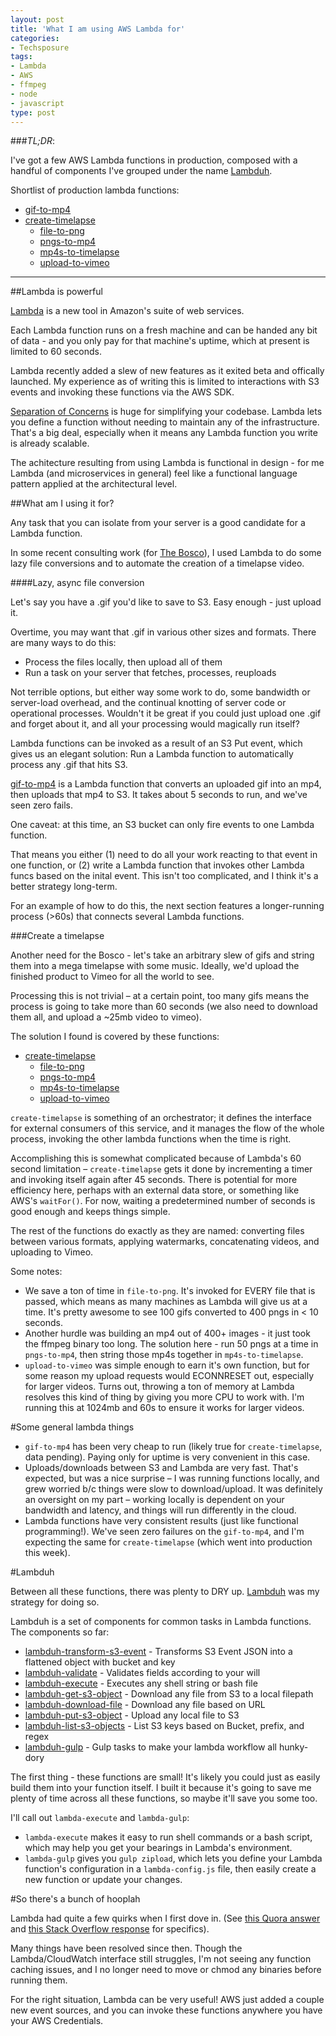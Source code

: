 ```yaml
---
layout: post
title: 'What I am using AWS Lambda for'
categories:
- Techsposure
tags:
- Lambda
- AWS
- ffmpeg
- node
- javascript
type: post
---
```


###*TL;DR*:

I've got a few AWS Lambda functions in production,
composed with a handful of components I've grouped under the name
[Lambduh](https://github.com/lambduh/lambduh).

Shortlist of production lambda functions:

- [gif-to-mp4](https://github.com/russmatney/lambda-gif-to-mp4)
- [create-timelapse](https://github.com/russmatney/lambda-create-timelapse)
  - [file-to-png](https://github.com/russmatney/lambda-file-to-png)
  - [pngs-to-mp4](https://github.com/russmatney/lambda-pngs-to-mp4)
  - [mp4s-to-timelapse](https://github.com/russmatney/lambda-mp4s-to-timelapse)
  - [upload-to-vimeo](https://github.com/russmatney/lambda-upload-to-vimeo)

---

##Lambda is powerful

[Lambda](http://aws.amazon.com/lambda/) is a new tool in Amazon's suite of web services.

Each Lambda function runs on a fresh machine and can be handed any bit of data -
and you only pay for that machine's uptime, which at present is limited to 60 seconds.

Lambda recently added a slew of new features as it exited beta and offically launched.
My experience as of writing this is limited to interactions with S3 events
and invoking these functions via the AWS SDK.

[Separation of Concerns](http://en.wikipedia.org/wiki/Separation_of_concerns)
is huge for simplifying your codebase.
Lambda lets you define a function
without needing to maintain any of the infrastructure.
That's a big deal,
especially when it means any Lambda function you write is already scalable.

The achitecture resulting from using Lambda is functional in design -
for me Lambda (and microservices in general) feel like a functional language pattern
applied at the architectural level.

##What am I using it for?

Any task that you can isolate from your server
is a good candidate for a Lambda function.

In some recent consulting work (for [The Bosco](http://thebos.co/)),
I used Lambda to do some lazy file conversions
and to automate the creation of a timelapse video.

####Lazy, async file conversion

Let's say you have a .gif you'd like to save to S3.
Easy enough - just upload it.

Overtime, you may want that .gif in various other sizes and formats.
There are many ways to do this:

- Process the files locally, then upload all of them
- Run a task on your server that fetches, processes, reuploads

Not terrible options, but either way some work to do,
some bandwidth or server-load overhead,
and the continual knotting of server code or operational processes.
Wouldn't it be great if you could just upload one .gif and forget about it,
and all your processing would magically run itself?

Lambda functions can be invoked as a result of an S3 Put event,
which gives us an elegant solution:
Run a Lambda function to automatically process any .gif that hits S3.

[gif-to-mp4](https://github.com/russmatney/lambda-gif-to-mp4) is a Lambda function
that converts an uploaded gif into an mp4,
then uploads that mp4 to S3.
It takes about 5 seconds to run,
and we've seen zero fails.

One caveat: at this time,
an S3 bucket can only fire events to one Lambda function.

That means you either (1) need to do all your work reacting to that event in one function,
or (2) write a Lambda function that invokes other Lambda funcs based on the inital event.
This isn't too complicated, and I think it's a better strategy long-term.

For an example of how to do this,
the next section features a longer-running process (>60s)
that connects several Lambda functions.

###Create a timelapse

Another need for the Bosco - let's take an arbitrary slew of gifs
and string them into a mega timelapse with some music.
Ideally, we'd upload the finished product to Vimeo for all the world to see.

Processing this is not trivial – at a certain point,
too many gifs means the process is going to take more than 60 seconds
(we also need to download them all, and upload a ~25mb video to vimeo).

The solution I found is covered by these functions:

- [create-timelapse](https://github.com/russmatney/lambda-create-timelapse)
  - [file-to-png](https://github.com/russmatney/lambda-file-to-png)
  - [pngs-to-mp4](https://github.com/russmatney/lambda-pngs-to-mp4)
  - [mp4s-to-timelapse](https://github.com/russmatney/lambda-mp4s-to-timelapse)
  - [upload-to-vimeo](https://github.com/russmatney/lambda-upload-to-vimeo)

`create-timelapse` is something of an orchestrator;
it defines the interface for external consumers of this service,
and it manages the flow of the whole process,
invoking the other lambda functions when the time is right.

Accomplishing this is somewhat complicated because of Lambda's 60 second limitation –
`create-timelapse` gets it done by incrementing a timer
and invoking itself again after 45 seconds.
There is potential for more efficiency here,
perhaps with an external data store, or something like AWS's `waitFor()`.
For now, waiting a predetermined number of seconds is good enough and keeps things simple.

The rest of the functions do exactly as they are named:
converting files between various formats, applying watermarks, concatenating videos,
and uploading to Vimeo.

Some notes:

- We save a ton of time in `file-to-png`.
It's invoked for EVERY file that is passed,
which means as many machines as Lambda will give us at a time.
It's pretty awesome to see 100 gifs converted to 400 pngs in < 10 seconds.
- Another hurdle was building an mp4 out of 400+ images -
it just took the ffmpeg binary too long.
The solution here - run 50 pngs at a time in `pngs-to-mp4`,
then string those mp4s together in `mp4s-to-timelapse`.
- `upload-to-vimeo` was simple enough to earn it's own function,
but for some reason my upload requests would ECONNRESET out,
especially for larger videos.
Turns out, throwing a ton of memory at Lambda resolves this kind of thing
by giving you more CPU to work with.
I'm running this at 1024mb and 60s to ensure it works for larger videos.

#Some general lambda things

- `gif-to-mp4` has been very cheap to run (likely true for `create-timelapse`, data pending).
Paying only for uptime is very convenient in this case.
- Uploads/downloads between S3 and Lambda are very fast.
That's expected, but was a nice surprise –
I was running functions locally, and grew worried b/c things were slow to download/upload.
It was definitely an oversight on my part – working locally is dependent on your bandwidth and latency,
and things will run differently in the cloud.
- Lambda functions have very consistent results (just like functional programming!).
We've seen zero failures on the `gif-to-mp4`, and I'm expecting the same for `create-timelapse`
(which went into production this week).

#Lambduh

Between all these functions, there was plenty to DRY up.
[Lambduh](https://github.com/lambduh/lambduh) was my strategy for doing so.

Lambduh is a set of components for common tasks in Lambda functions.
The components so far:

- [lambduh-transform-s3-event](https://github.com/lambduh/lambduh-transform-s3-event) - Transforms S3 Event JSON into a flattened object with bucket and key
- [lambduh-validate](https://github.com/lambduh/lambduh-validate) - Validates fields according to your will
- [lambduh-execute](https://github.com/lambduh/lambduh-execute) - Executes any shell string or bash file
- [lambduh-get-s3-object](https://github.com/lambduh/lambduh-get-s3-object) - Download any file from S3 to a local filepath
- [lambduh-download-file](https://github.com/lambduh/lambduh-download-file) - Download any file based on URL
- [lambduh-put-s3-object](https://github.com/lambduh/lambduh-put-s3-object) - Upload any local file to S3
- [lambduh-list-s3-objects](https://github.com/lambduh/lambduh-list-s3-objects) - List S3 keys based on Bucket, prefix, and regex
- [lambduh-gulp](https://github.com/lambduh/lambduh-gulp) - Gulp tasks to make your lambda workflow all hunky-dory

The first thing - these functions are small!
It's likely you could just as easily build them into your function itself.
I built it because it's going to save me plenty of time across all these functions,
so maybe it'll save you some too.

I'll call out `lambda-execute` and `lambda-gulp`:

- `lambda-execute` makes it easy to run shell commands or a bash script,
which may help you get your bearings in Lambda's environment.
- `lambda-gulp` gives you `gulp zipload`,
which lets you define your Lambda function's configuration in a `lambda-config.js` file,
then easily create a new function or update your changes.

#So there's a bunch of hooplah

Lambda had quite a few quirks when I first dove in.
(See [this Quora answer](http://www.quora.com/What-are-your-experiences-running-on-AWS-Lambda-with-Node-JS-code/answer/Russ-Matney)
and [this Stack Overflow response](http://stackoverflow.com/questions/27708573/aws-lambda-making-video-thumbnails/29001078#29001078)
for specifics).

Many things have been resolved since then.
Though the Lambda/CloudWatch interface still struggles,
I'm not seeing any function caching issues,
and I no longer need to move or chmod any binaries before running them.

For the right situation, Lambda can be very useful!
AWS just added a couple new event sources,
and you can invoke these functions anywhere you have your AWS Credentials.

